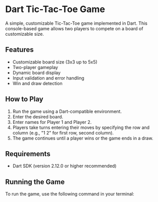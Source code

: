 # Dart Tic-Tac-Toe Game
A simple, customizable Tic-Tac-Toe game implemented in Dart. This console-based game allows two players to compete on a board of customizable size.
## Features
- Customizable board size (3x3 up to 5x5)
- Two-player gameplay
- Dynamic board display
- Input validation and error handling
- Win and draw detection
## How to Play
1. Run the game using a Dart-compatible environment.
2. Enter the desired board.
3. Enter names for Player 1 and Player 2.
4. Players take turns entering their moves by specifying the row and column (e.g., "1 2" for first row, second column).
5. The game continues until a player wins or the game ends in a draw.
## Requirements
- Dart SDK (version 2.12.0 or higher recommended)
## Running the Game
To run the game, use the following command in your terminal:
